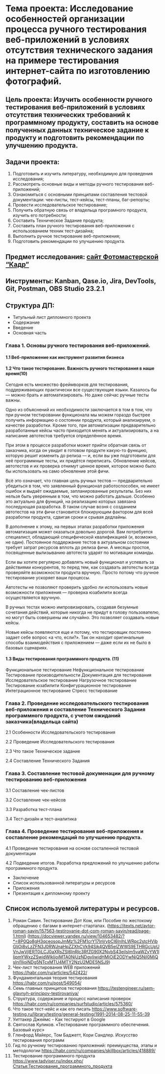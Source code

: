 # **Тема проекта:** Исследование особенностей организации процесса ручного тестирования веб-приложений в условиях отсутствия технического задания на примере тестирования интернет-сайта по изготовлению фотографий. 
## **Цель проекта:** Изучить особенности ручного тестирования веб-приложений в условиях отсутствия технических требований к программному продукту, составить на основе полученных данных техническое задание к продукту и подготовить рекомендации по улучшению продукта.
## **Задачи проекта:** 
1. Подготовить и изучить литературу, необходимую для проведения исследования;
2. Рассмотреть основные виды и методы ручного тестирования веб-приложений; 
3. Ознакомиться с основными принципами составления тестовой документации: чек-листы, тест-кейсы, тест-планы, баг-репорты; 
4. Провести исследовательское тестирование;
5. Получить обратную связь от владельца програмного продукта, изучить его потребности;
6. Составить Техническое Задание продукта;
7. Составить план ручного тестирования веб-приложения с использованием техник тест-дизайна;
8. Выполнить ручное тестирование веб-приложения;  
9. Подготовить рекомендации по улучшению продукта.
## **Предмет исследования:** [сайт Фотомастерской “Кадр”](http://oval24.ru/question/)
## **Инструменты:** Kanban, Qase.io, Jira, DevTools, Git, Postman, OBS Studio 23.2.1
## **Структура ДП:** 
  
+ Титульный лист дипломного проекта
+ Содержание
+ Введение
+ Основная часть
### Глава 1. Основы ручного тестирования веб-приложений.
 #### 1.1 Веб-приложение как инструмент развития бизнеса
 
 #### 1.2 Что такое тестирование. Важность ручного тестирования в наше время(10)
 Сегодня есть множество фреймворков для тестирования, поддерживающих практически все существующие языки. Казалось бы — можно брать и автоматизировать. Но даже сейчас ручные тесты важны.

Одно из объяснений их необходимости заключается в том в том, что при ручном тестировании функционала мы можем гораздо быстрее получить информацию о состоянии продукта, который анализируем, о качестве разработки. Кроме того, при автоматизации предварительно разработанные кейсы часто приходится менять и актуализировать, а на написание автотестов требуется определённое время.

При этом в процессе разработки может прийти обратная связь от заказчика, когда он увидит в готовом продукте какую-то функцию, которую решит изменить до релиза — и, если вы уже подготовили для неё программные тесты, их придётся переписать. Обновление кейсов, автотестов и их проверка отнимут ценное время, которое можно было бы использовать на само обновление этой фичи.

Всё это означает, что главная цель ручных тестов — предварительно убедиться в том, что заявленный функционал работоспособен, не имеет ошибок и выдаёт ожидаемые, запланированные результаты. Без них нельзя быть уверенным в том, что можно работать дальше. Особенно это актуально для функций, на реализацию которых завязана последующая разработка. В таком случае возня с созданием автотестов на эти фичи становится блокирующим фактором для всей разработки продукта, сдвигая сроки и срывая дедлайны. 

В дополнение к этому, на первых этапах разработки приложения автоматизация может оказаться довольно дорогой. Вам потребуется специалист, обладающий специфической квалификацией (и, возможно, не один). Постоянное поддержание тестов в актуальном состоянии требует затрат ресурсов вплоть до релиза фичи. А месяцы простоя, посвященные вылизыванию автотеста ударят по мотивации команды.

Если вы хотите регулярно добавлять новый функционал и успевать за действиями конкурентов, то перед тем, как создавать автотесты всегда проверяйте возможности продукта вручную. Просто потому что ручное тестирование ускоряет ваши процессы.

Автотесты не позволяют проверить удобно ли использовать новые возможности приложения — проверка юзабилити всегда осуществляется вручную.

В ручных тестах можно импровизировать, создавая безумные сочетания действий, которые никогда не придут в голову пользователю, но могут быть совершены им случайно. Это позволяет создавать новые кейсы.

Новые кейсы появляются еще и потому, что тестировщик постоянно задает себе вопрос «а что, если?». Так он находит оригинальные способы взаимодействия с приложением — даже если их не было в базовых сценариях.  

 #### 1.3 Виды тестирования программного продукта. (11)
Функциональное тестирование
Нефункциональное тестирование
Тестирование производительности
Документация для тестирования
Исследовательское тестирование
Нагрузочное тестирование
Тестирование юзабилити
Конфигурационное тестирование
Интеграционное тестирование
Стресс тестирование
  



  
### Глава 2. Проведение исследовательского тестирования веб-приложения и составление Технического Задания программного продукта, с учетом ожиданий заказчика(владельца сайта)
  2.1 Особенности Исследовательского тестирования
  
  2.2 Проведение Исследовательского тестирования
  
  2.3 Что такое Техническое задание
  
  2.4 Составление Технического Задания
  
### Глава 3. Составление тестовой докуменации для ручному тестированию веб-приложения
  3.1 Составление чек-листов
  
  3.2 Составление чек-кейсов
  
  3.3 Разработка тест-плана
  
  3.4 Тест-дизайн и тест-аналитика
  
### Глава 4. Проведение тестирования веб-приложения и составление рекомендаций по улучшению продукта.
  4.1 Проведение тестирования на основе состаленной тестовой документации
  
  4.2  Подведение итогов. Разработка предложений по улучшению работы программного продукта.

+ Заключение
+ Список использованной литературы и ресурсов
+ Приложения
+ Презентация к дипломному проекту








## Список используемой литературы и ресурсов.
1. Роман Савин. Тестирование Дот Ком, или Пособие по жестокому обращению с багами в интернет-стартапах.  (https://itexts.net/avtor-roman-savin/157563-testirovanie-dot-com-roman-savin/read/page-1.html)    (https://docviewer.yandex.ru/view/104653482/?*=8P0Qo8gH3qceosopJmMz%2FM1crY17InVybCI6InlhLWRpc2stcHVibGljOi8vLzZFN3J0RWJnaHpZZXhCVk94Sjk4QVB5elZWWS9ETHRGcUpUVnJwVjlERT0iLCJ0aXRsZSI6InRlc3RfZG90X2NvbS43eiIsIm5vaWZyYW1lIjpmYWxzZSwidWlkIjoiMTA0NjUzNDgyIiwidHMiOjE2ODYwNjQ5NjI0MjQsInl1IjoiNDg5NTcxMTU4MTY2NzU2MDE5NSJ9)
2. Чек-лист тестирования WEB приложений   https://habr.com/ru/articles/542422/
3. Фундаментальная теория тестирования     <https://habr.com/ru/post/549054/> 
4. Семь главных принципов тестирования     <https://testengineer.ru/sem-glavnyh-principov-testirovaniya/>
5. Структура, содержание и процесс написания проверок  https://habr.com/ru/companies/surfstudio/articles/575360/
6. Что такое тест-кейс и как его писать  https://www.software-testing.ru/library/testing/general-testing/1991-2014-08-25-11-55-39
7. Уиттакер Джеймс - Как тестируют в Google
8. Святослав Куликов. «Тестирование программного обеспечения. Базовый курс»
9. Гленфорд Майерс, Том Баджетт, Кори Сандлер. Искусство тестирования программ
10. Гид по ручному тестированию приложений: преимущества, этапы и методологии  https://habr.com/ru/companies/skillbox/articles/418889/
11. Тестирование программного продукта   https://www.tadviser.ru/index.php/Статья:Тестирование_программного_продукта
